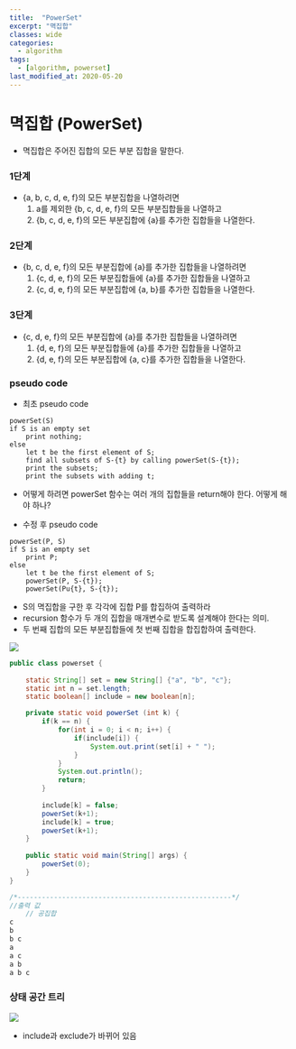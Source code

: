 ```yaml
---
title:  "PowerSet"
excerpt: "멱집합"
classes: wide
categories:
  - algorithm
tags:
  - [algorithm, powerset]
last_modified_at: 2020-05-20
---
```






# 멱집합 (PowerSet)

* 멱집합은 주어진 집합의 모든 부분 집합을 말한다.

### 1단계

* {a, b, c, d, e, f}의 모든 부분집합을 나열하려면
  1. a를 제외한 {b, c, d, e, f}의 모든 부분집합들을 나열하고
  2. {b, c, d, e, f}의 모든 부분집합에 {a}를 추가한 집합들을 나열한다.

### 2단계

* {b, c, d, e, f}의 모든 부분집합에 {a}를 추가한 집합들을 나열하려면
  1. {c, d, e, f}의 모든 부분집합들에 {a}를 추가한 집합들을 나열하고
  2. {c, d, e, f}의 모든 부분집합에 {a, b}를 추가한 집합들을 나열한다.

### 3단계

* {c, d, e, f}의 모든 부분집합에 {a}를 추가한 집합들을 나열하려면
  1. {d, e, f}의 모든 부분집합들에 {a}를 추가한 집합들을 나열하고
  2. {d, e, f}의 모든 부분집합에 {a, c}를 추가한 집합들을 나열한다.



### pseudo code

* 최초 pseudo code

```pseudocode
powerSet(S)
if S is an empty set
	print nothing;
else 
	let t be the first element of S;
	find all subsets of S-{t} by calling powerSet(S-{t});
	print the subsets;
	print the subsets with adding t;
```

* 어떻게 하려면 powerSet 함수는 여러 개의 집합들을 return해야 한다. 어떻게 해야 하나?

* 수정 후 pseudo code

```pseudocode
powerSet(P, S)
if S is an empty set
	print P;
else 
	let t be the first element of S;
	powerSet(P, S-{t});
	powerSet(Pu{t}, S-{t});
```

* S의 멱집합을 구한 후 각각에 집합 P를 합집하여 출력하라
* recursion 함수가 두 개의 집합을 매개변수로 받도록 설계해야 한다는 의미.
* 두 번째 집합의 모든 부분집합들에 첫 번째 집합을 합집합하여 출력한다.



![]({{site.url}}/assets/images/algo6.PNG)

```java
public class powerset {
	
	static String[] set = new String[] {"a", "b", "c"};
	static int n = set.length;
	static boolean[] include = new boolean[n];

	private static void powerSet (int k) {
		if(k == n) {
			for(int i = 0; i < n; i++) {
				if(include[i]) {
					System.out.print(set[i] + " ");
				}
			}
			System.out.println();
			return;
		}
		
		include[k] = false;
		powerSet(k+1);
		include[k] = true;
		powerSet(k+1);
	}
	
	public static void main(String[] args) {
		powerSet(0);
	}
}

/*-----------------------------------------------------*/
//출력 값
	// 공집합
c 
b 
b c 
a 
a c 
a b 
a b c 
```



### 상태 공간 트리

![]({{site.url}}/assets/images/algo6.PNG)

* include과 exclude가 바뀌어 있음